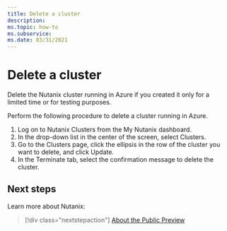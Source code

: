 ```yaml
---
title: Delete a cluster
description: 
ms.topic: how-to
ms.subservice:  
ms.date: 03/31/2021
---
```


# Delete a cluster

Delete the Nutanix cluster running in Azure if you created it only for a limited time or for testing purposes. 

Perform the following procedure to delete a cluster running in Azure. 

1. Log on to Nutanix Clusters from the My Nutanix dashboard. 
1. In the drop-down list in the center of the screen, select Clusters. 
1. Go to the Clusters page, click the ellipsis in the row of the cluster you want to delete, and click Update. 
1. In the Terminate tab, select the confirmation message to delete the cluster. 

## Next steps

Learn more about Nutanix:

> [!div class="nextstepaction"]
> [About the Public Preview](about-the-public-preview.md)
